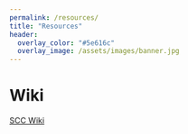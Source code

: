 ```yaml
---
permalink: /resources/
title: "Resources"
header:
  overlay_color: "#5e616c"
  overlay_image: /assets/images/banner.jpg
---
```


# Wiki

[SCC Wiki](https://github.com/CareyLabVT/SmartConnectedCommunities/wiki)
